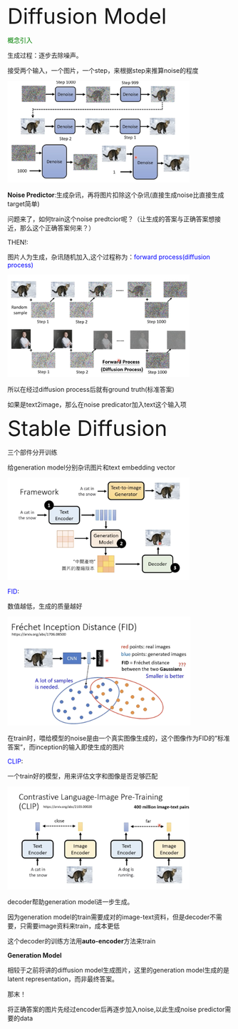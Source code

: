 <font size=8>Diffusion Model</font>



<font color=green>概念引入</font>

生成过程：逐步去除噪声。

接受两个输入，一个图片，一个step，来根据step来推算noise的程度

<img src="../深度学习笔记（理论）/imgCollect/Diffusion(1).png" alt="Diffusion(1)" style="zoom:40%;" />



**Noise Predictor**:生成杂讯，再将图片扣除这个杂讯(直接生成noise比直接生成target简单)





问题来了，如何train这个noise predtcior呢？（让生成的答案与正确答案想接近，那么这个正确答案何来？）



THEN!:

图片人为生成，杂讯随机加入,这个过程称为：<font color=blue>forward process(diffusion process)</font>

<img src="../深度学习笔记（理论）/imgCollect/Diffusion(2).png" alt="Diffusion(2)" style="zoom:40%;" />



所以在经过diffusion process后就有ground truth(标准答案)



如果是text2image，那么在noise predicator加入text这个输入项





<font size=8>Stable Diffusion</font>





三个部件分开训练



给generation model分别杂讯图片和text embedding vector

<img src="../深度学习笔记（理论）/imgCollect/Diffusion(3).png" alt="Diffusion(3)" style="zoom:40%;" />



<font color=blue>FID</font>:

数值越低，生成的质量越好

<img src="../深度学习笔记（理论）/imgCollect/Diffusion(4).png" alt="Diffusion(4)" style="zoom:40%;" />

在train时，喂给模型的noise是由一个真实图像生成的，这个图像作为FID的“标准答案”，而inception的输入即使生成的图片



<font color=blue>CLIP</font>:

一个train好的模型，用来评估文字和图像是否足够匹配

<img src="../深度学习笔记（理论）/imgCollect/Diffusion(5).png" alt="Diffusion(5)" style="zoom:40%;" />



decoder帮助generation model进一步生成。

因为generation model的train需要成对的image-text资料，但是decoder不需要，只需要image资料来train，成本更低



这个decoder的训练方法用**auto-encoder**方法来train



**Generation Model**

相较于之前将讲的diffusion model生成图片，这里的generation model生成的是latent representation，而非最终答案。

那末！

将正确答案的图片先经过encoder后再逐步加入noise,以此生成noise predictor需要的data

